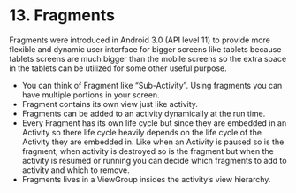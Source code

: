 # 13. Fragments

Fragments were introduced in Android 3.0 \(API level 11\) to provide more flexible and dynamic user interface for bigger screens like tablets because tablets screens are much bigger than the mobile screens so the extra space in the tablets can be utilized for some other useful purpose.

* You can think of Fragment like “Sub-Activity”. Using fragments you can have multiple portions in your screen.
* Fragment contains its own view just like activity.
* Fragments can be added to an activity dynamically at the run time.
* Every Fragment has its own life cycle but since they are embedded in an Activity so there life cycle heavily depends on the life cycle of the Activity they are embedded in. Like when an Activity is paused so is the fragment, when activity is destroyed so is the fragment but when the activity is resumed or running you can decide which fragments to add to activity and which to remove.
* Fragments lives in a ViewGroup insides the activity’s view hierarchy.

